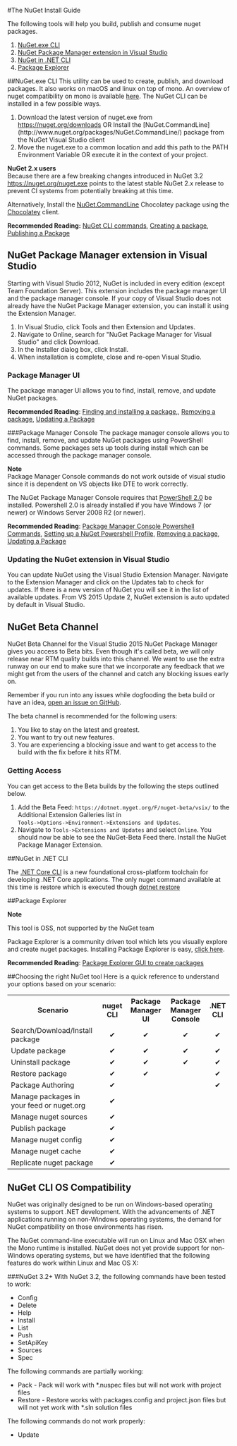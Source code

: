 #The NuGet Install Guide

The following tools will help you build, publish and consume nuget packages.

<ol>
<li><a href="#nuget-exe-cli">NuGet.exe CLI</a></li>
<li><a href="#nuget-package-manager-extension-in-visual-studio">NuGet Package Manager extension in Visual Studio</a></li>
<li><a href="#nuget-in--net-cli">NuGet in .NET CLI</a></li>
<li><a href="#package-explorer">Package Explorer</a></li>
</ol>




##NuGet.exe CLI
This utility can be used to create, publish, and download packages. It also works on macOS and linux on top of mono. An overview of nuget compatibility on mono is available <a href="#os-compatibility">here</a>. The NuGet CLI can be installed in a few possible ways.
<ol>
<li>Download the latest version of nuget.exe from <a href="https://nuget.org/downloads">https://nuget.org/downloads</a> OR Install the [NuGet.CommandLine](http://www.nuget.org/packages/NuGet.CommandLine/) package from the NuGet Visual Studio client</li>
<li>Move the nuget.exe to a common location and add this path to the PATH Environment Variable OR execute it in the context of your project.</li>
</ol>

<div class="block-callout-info">
	<strong>NuGet 2.x users</strong><br>
    Because there are a few breaking changes introduced in NuGet 3.2 <a href="https://nuget.org/nuget.exe">https://nuget.org/nuget.exe</a> points to the latest stable NuGet 2.x release to prevent CI systems from potentially breaking at this time.
</div>


Alternatively, Install the [NuGet.CommandLine](http://chocolatey.org/packages/NuGet.CommandLine) Chocolatey package using the [Chocolatey](http://chocolatey.org) client. 


**Recommended Reading:**  [NuGet CLI commands](https://docs.nuget.org/consume/command-line-reference), [Creating a package](https://docs.nuget.org/Create/Creating-and-Publishing-a-Package#creating-a-package), [Publishing a Package](https://docs.nuget.org/Create/Creating-and-Publishing-a-Package#publishing-using-nuget-command-line)


## NuGet Package Manager extension in Visual Studio
Starting with Visual Studio 2012, NuGet is included in every edition (except Team Foundation Server). This extension includes the package manager UI and the package manager console. If your copy of Visual Studio does not already have the NuGet Package Manager extension, you can install it using the Extension Manager.<br>

<ol>
<li>In Visual Studio, click Tools and then Extension and Updates.</li>
<li>Navigate to Online, search for "NuGet Package Manager for Visual Studio" and click Download.</li>
<li>In the Installer dialog box, click Install.</li>
<li>When installation is complete, close and re-open Visual Studio.</li>
</ol>


### Package Manager UI
The package manager UI allows you to find, install, remove, and update NuGet packages.

**Recommended Reading**: [Finding and installing a package](http://docs.nuget.org/Consume/Package-Manager-Dialog#managing-nuget-packages-using-the-dialog),, [Removing a package](http://docs.nuget.org/Consume/Package-Manager-Dialog#removing-a-package), [Updating a Package](http://docs.nuget.org/Consume/Package-Manager-Dialog#updating-a-package)


###Package Manager Console
The package manager console allows you to find, install, remove, and update NuGet packages using PowerShell commands. Some packages sets up tools during install which can be accessed through the package manager console.

<div class="block-callout-warning">
	<strong>Note</strong><br>
    Package Manager Console commands do not work outside of visual studio since it is dependent on VS objects like DTE to work correctly.
</div>

The NuGet Package Manager Console requires that [PowerShell 2.0](http://support.microsoft.com/kb/968929) be installed. Powershell 2.0 is already installed if you have Windows 7 (or newer) or Windows Server 2008 R2 (or newer).

**Recommended Reading**: [Package Manager Console Powershell Commands](https://docs.nuget.org/consume/package-manager-console-powershell-reference), [Setting up a NuGet Powershell Profile](https://docs.nuget.org/Consume/Setting-up-NuGet-PowerShell-Profile.md), [Removing a package](https://docs.nuget.org/Consume/Package-Manager-Console#removing-a-package), [Updating a Package](https://docs.nuget.org/Consume/Package-Manager-Console#updating-a-package)

### Updating the NuGet extension in Visual Studio
You can update NuGet using the Visual Studio Extension Manager. Navigate to the Extension Manager and click on the Updates tab to check for updates. If there is a new version of NuGet you will see it in the list of available updates. From VS 2015 Update 2, NuGet extension is auto updated by default in Visual Studio.

## NuGet Beta Channel
NuGet Beta Channel for the Visual Studio 2015 NuGet Package Manager gives you access to Beta bits. Even though it's called beta, we will only release near RTM quality builds into this channel. We want to use the extra runway on our end to make sure that we incorporate any feedback that we might get from the users of the channel and catch any blocking issues early on.

<div class="block-callout-info">
	Remember if you run into any issues while dogfooding the beta build or have an idea, <a href="https://github.com/Nuget/Home">open an issue on GitHub</a>.
</div>

The beta channel is recommended for the following users:
<ol>
<li>You like to stay on the latest and greatest.</li>
<li>You want to try out new features.</li>
<li>You are experiencing a blocking issue and want to get access to the build with the fix before it hits RTM.</li>
</ol>

### Getting Access
You can get access to the Beta builds by the following the steps outlined below.

<ol>
<li>Add the Beta Feed: <code>https://dotnet.myget.org/F/nuget-beta/vsix/</code> to the Additional Extension Galleries list in<br> <code>Tools->Options->Environment->Extensions and Updates</code>.<br></li>
<li>Navigate to <code>Tools->Extensions and Updates</code> and select <code>Online</code>. You should now be able to see the NuGet-Beta Feed there. Install the NuGet Package Manager Extension.<br></li>
</ol>

##NuGet in .NET CLI

The [.NET Core CLI](https://docs.microsoft.com/en-us/dotnet/articles/core/tools/index#installation) is a new foundational cross-platform toolchain for developing .NET Core applications. The only nuget command available at this time is restore which is executed though [dotnet restore](https://docs.microsoft.com/en-us/dotnet/articles/core/tools/dotnet-restore)


##Package Explorer
<div class="block-callout-info">
	<strong>Note</strong><br>
	<p>This tool is OSS, not supported by the NuGet team</p>
</div>

Package Explorer is a community driven tool which lets you visually explore and create nuget packages. Installing Package Explorer is easy, [click here](https://npe.codeplex.com/releases/view/624769).

**Recommended Reading**: [Package Explorer GUI to create packages](/docs/tools/package-explorer)

##Choosing the right NuGet tool
Here is a quick reference to understand your options based on your scenario:
<table class="reference">
	<tr>
		<th>Scenario</th>
		<th align="center">nuget CLI</th>
		<th align="center">Package Manager UI</th>
		<th align="center">Package Manager Console</th>
		<th align="center">.NET CLI</th>
    <tr>
        <td>Search/Download/Install package</td>
        <td align="center">&#10004;</td>
		<td align="center">&#10004;</td>
		<td align="center">&#10004;</td>
		<td align="center">&#10004;</td>
    </tr>
	<tr>
        <td>Update package</td>
        <td align="center">&#10004;</td>
		<td align="center">&#10004;</td>
		<td align="center">&#10004;</td>
		<td align="center">&#10004;</td>
    </tr>
	<tr>
        <td>Uninstall package</td>
        <td align="center">&#10004;</td>
		<td align="center">&#10004;</td>
		<td align="center">&#10004;</td>
		<td align="center">&#10004;</td>
    </tr>
	<tr>
        <td>Restore package</td>
        <td align="center">&#10004;</td>
		<td align="center">&#10004;</td>
		<td align="center"></td>
		<td align="center">&#10004;</td>
    </tr>
	<tr>
        <td>Package Authoring</td>
        <td align="center">&#10004;</td>
		<td align="center"></td>
		<td align="center"></td>
		<td align="center">&#10004;</td>
    </tr>
	<tr>
        <td>Manage packages in your feed or nuget.org</td>
        <td align="center">&#10004;</td>
		<td></td>
		<td></td>
		<td></td>
    </tr>
	<tr>
        <td>Manage nuget sources</td>
        <td align="center">&#10004;</td>
		<td></td>
		<td></td>
		<td></td>
    </tr>
	<tr>
        <td>Publish package</td>
        <td align="center">&#10004;</td>
		<td></td>
		<td></td>
		<td></td>
    </tr>
	<tr>
        <td>Manage nuget config</td>
        <td align="center">&#10004;</td>
		<td></td>
		<td></td>
		<td></td>
    </tr>
	<tr>
        <td>Manage nuget cache</td>
        <td align="center">&#10004;</td>
		<td></td>
		<td></td>
		<td></td>
    </tr>
	<tr>
        <td>Replicate nuget package</td>
        <td align="center">&#10004;</td>
		<td></td>
		<td></td>
		<td></td>
    </tr>
</table>


## NuGet CLI OS Compatibility
NuGet was originally designed to be run on Windows-based operating systems to support .NET development. With the advancements of .NET applications running on non-Windows operating systems, the demand for NuGet compatibility on those environments has risen.<br>

The NuGet command-line executable will run on Linux and Mac OSX when the Mono runtime is installed. NuGet does not yet provide support for non-Windows operating systems, but we have identified that the following features do work within Linux and Mac OS X:

###NuGet 3.2+
With NuGet 3.2, the following commands have been tested to work:

* Config
* Delete
* Help
* Install
* List
* Push
* SetApiKey
* Sources
* Spec

The following commands are partially working:

* Pack - Pack will work with *.nuspec files but will not work with project files
* Restore - Restore works with packages.config and project.json files but will not yet work with *.sln solution files

The following commands do not work properly:

* Update
